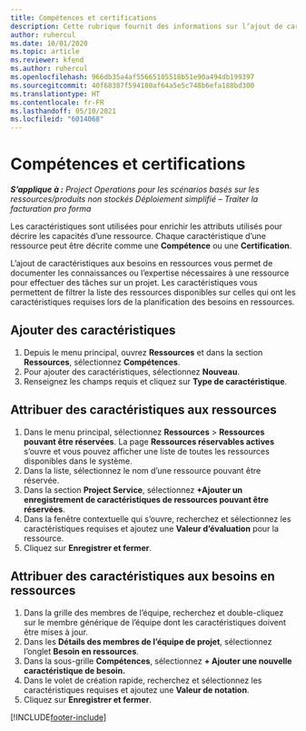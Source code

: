 ```yaml
---
title: Compétences et certifications
description: Cette rubrique fournit des informations sur l’ajout de caractéristiques de compétence et de certification aux ressources.
author: ruhercul
ms.date: 10/01/2020
ms.topic: article
ms.reviewer: kfend
ms.author: ruhercul
ms.openlocfilehash: 966db35a4af55665105518b51e90a494db199397
ms.sourcegitcommit: 40f68387f594180af64a5e5c748b6efa188bd300
ms.translationtype: HT
ms.contentlocale: fr-FR
ms.lasthandoff: 05/10/2021
ms.locfileid: "6014068"
---
```

# <a name="skills-and-certifications"></a>Compétences et certifications
_**S’applique à :** Project Operations pour les scénarios basés sur les ressources/produits non stockés Déploiement simplifié – Traiter la facturation pro forma_

Les caractéristiques sont utilisées pour enrichir les attributs utilisés pour décrire les capacités d’une ressource. Chaque caractéristique d’une ressource peut être décrite comme une **Compétence** ou une **Certification**.

L’ajout de caractéristiques aux besoins en ressources vous permet de documenter les connaissances ou l’expertise nécessaires à une ressource pour effectuer des tâches sur un projet. Les caractéristiques vous permettent de filtrer la liste des ressources disponibles sur celles qui ont les caractéristiques requises lors de la planification des besoins en ressources.

## <a name="add-characteristics"></a>Ajouter des caractéristiques

1. Depuis le menu principal, ouvrez **Ressources** et dans la section **Ressources**, sélectionnez **Compétences**.
2. Pour ajouter des caractéristiques, sélectionnez **Nouveau**.
3. Renseignez les champs requis et cliquez sur **Type de caractéristique**.

## <a name="assign-characteristics-to-resources"></a>Attribuer des caractéristiques aux ressources

1. Dans le menu principal, sélectionnez **Ressources** > **Ressources pouvant être réservées**. La page **Ressources réservables actives** s’ouvre et vous pouvez afficher une liste de toutes les ressources disponibles dans le système.
2. Dans la liste, sélectionnez le nom d’une ressource pouvant être réservée.
3. Dans la section **Project Service**, sélectionnez **+Ajouter un enregistrement de caractéristiques de ressources pouvant être réservées**.
4. Dans la fenêtre contextuelle qui s’ouvre, recherchez et sélectionnez les caractéristiques requises et ajoutez une **Valeur d’évaluation** pour la ressource.
5. Cliquez sur **Enregistrer et fermer**.

## <a name="assign-characteristics-to-resource-requirements"></a>Attribuer des caractéristiques aux besoins en ressources

1. Dans la grille des membres de l’équipe, recherchez et double-cliquez sur le membre générique de l’équipe dont les caractéristiques doivent être mises à jour.
2. Dans les **Détails des membres de l’équipe de projet**, sélectionnez l’onglet **Besoin en ressources**.
3. Dans la sous-grille **Compétences**, sélectionnez **+ Ajouter une nouvelle caractéristique de besoin.**
4. Dans le volet de création rapide, recherchez et sélectionnez les caractéristiques requises et ajoutez une **Valeur de notation**.
5. Cliquez sur **Enregistrer et fermer**.

[!INCLUDE[footer-include](../includes/footer-banner.md)]